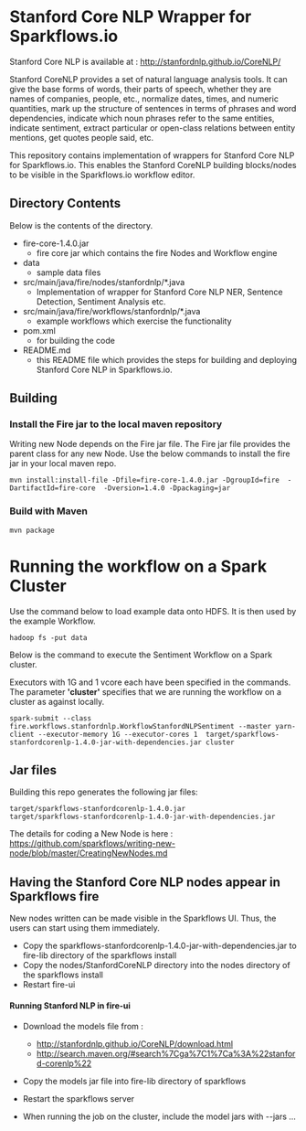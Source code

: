 # Stanford Core NLP Wrapper for Sparkflows.io

Stanford Core NLP is available at : http://stanfordnlp.github.io/CoreNLP/

Stanford CoreNLP provides a set of natural language analysis tools. It can give the base forms of words, their parts of speech, whether they are names of companies, people, etc., normalize dates, times, and numeric quantities, mark up the structure of sentences in terms of phrases and word dependencies, indicate which noun phrases refer to the same entities, indicate sentiment, extract particular or open-class relations between entity mentions, get quotes people said, etc.


This repository contains implementation of wrappers for Stanford Core NLP for Sparkflows.io. This enables the Stanford CoreNLP building blocks/nodes to be visible in the Sparkflows.io workflow editor.

## Directory Contents

Below is the contents of the directory.

* fire-core-1.4.0.jar
    * fire core jar which contains the fire Nodes and Workflow engine
* data
    * sample data files
* src/main/java/fire/nodes/stanfordnlp/*.java
    * Implementation of wrapper for Stanford Core NLP NER, Sentence Detection, Sentiment Analysis etc.
* src/main/java/fire/workflows/stanfordnlp/*.java
    * example workflows which exercise the functionality
* pom.xml
    * for building the code
* README.md
    * this README file which provides the steps for building and deploying Stanford Core NLP in Sparkflows.io.

## Building

### Install the Fire jar to the local maven repository

Writing new Node depends on the Fire jar file. The Fire jar file provides the parent class for any new Node. Use the below commands to install the fire jar in your local maven repo.

    mvn install:install-file -Dfile=fire-core-1.4.0.jar -DgroupId=fire  -DartifactId=fire-core  -Dversion=1.4.0 -Dpackaging=jar
    
### Build with Maven

    mvn package

# Running the workflow on a Spark Cluster

Use the command below to load example data onto HDFS. It is then used by the example Workflow.

	hadoop fs -put data

Below is the command to execute the Sentiment Workflow on a Spark cluster. 

Executors with 1G and 1 vcore each have been specified in the commands. The parameter **'cluster'** specifies that we are running the workflow on a cluster as against locally.

	spark-submit --class fire.workflows.stanfordnlp.WorkflowStanfordNLPSentiment --master yarn-client --executor-memory 1G --executor-cores 1  target/sparkflows-stanfordcorenlp-1.4.0-jar-with-dependencies.jar cluster


## Jar files

Building this repo generates the following jar files:

	target/sparkflows-stanfordcorenlp-1.4.0.jar
	target/sparkflows-stanfordcorenlp-1.4.0-jar-with-dependencies.jar

The details for coding a New Node is here : https://github.com/sparkflows/writing-new-node/blob/master/CreatingNewNodes.md


## Having the Stanford Core NLP nodes appear in Sparkflows fire

New nodes written can be made visible in the Sparkflows UI. Thus, the users can start using them immediately.

* Copy the sparkflows-stanfordcorenlp-1.4.0-jar-with-dependencies.jar to fire-lib directory of the sparkflows install
* Copy the nodes/StanfordCoreNLP directory into the nodes directory of the sparkflows install
* Restart fire-ui


#### Running Stanford NLP in fire-ui

- Download the models file from :
    - http://stanfordnlp.github.io/CoreNLP/download.html
    - http://search.maven.org/#search%7Cga%7C1%7Ca%3A%22stanford-corenlp%22

- Copy the models jar file into fire-lib directory of sparkflows

- Restart the sparkflows server

- When running the job on the cluster, include the model jars with --jars ...




